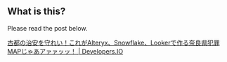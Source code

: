 ## What is this?

Please read the post below.

[古都の治安を守れい！これがAlteryx、Snowflake、Lookerで作る奈良県犯罪MAPじゃあアァァッッ！ | Developers.IO](https://dev.classmethod.jp/articles/nara-crime-police/)

